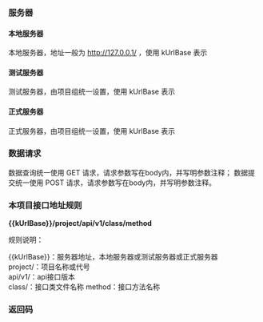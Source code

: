 ### 服务器
#### 本地服务器
本地服务器，地址一般为 http://127.0.0.1/ ，使用 kUrlBase 表示

#### 测试服务器  
测试服务器，由项目组统一设置，使用 kUrlBase 表示

#### 正式服务器
正式服务器，由项目组统一设置，使用 kUrlBase 表示  

### 数据请求
数据查询统一使用 GET 请求，请求参数写在body内，并写明参数注释；
数据提交统一使用 POST 请求，请求参数写在body内，并写明参数注释。

### 本项目接口地址规则

**{{kUrlBase}}/project/api/v1/class/method**

规则说明：

{{kUrlBase}}：服务器地址，本地服务器或测试服务器或正式服务器  
project/：项目名称或代号  
api/v1/：api接口版本  
class/：接口类文件名称
method：接口方法名称  

### 返回码
